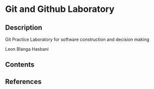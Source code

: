 # Git and Github Laboratory
## Description
Git Practice Laboratory for software construction and decision making 

Leon Blanga Hasbani

## Contents

## References
